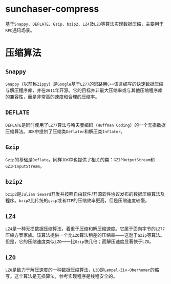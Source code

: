 # sunchaser-compress

基于`Snappy`、`DEFLATE`、`Gzip`、`bzip2`、`LZ4`及`LZO`等算法实现数据压缩，主要用于`RPC`通讯场景。

# 压缩算法

## `Snappy`

`Snappy`（以前称`Zippy`）是`Google`基于`LZ77`的思路用`C++`语言编写的快速数据压缩与解压程序库，并在`2011`年开源。它的目标并非最大压缩率或与其他压缩程序库的兼容性，而是非常高的速度和合理的压缩率。

## `DEFLATE`

`DEFLATE`是同时使用了`LZ77`算法与哈夫曼编码（`Huffman Coding`）的一个无损数据压缩算法。`JDK`中提供了压缩类`Deflater`和解压类`Inflater`。

## `Gzip`

`Gzip`的基础是`Deflate`。同样`JDK`中也提供了相关的类：`GZIPOutputStream`和`GZIPInputStream`。

## `bzip2`

`bzip2`是`Julian Seward`开发并按照自由软件/开源软件协议发布的数据压缩算法及程序。`bzip2`比传统的`gzip`或者`ZIP`的压缩效率更高，但是压缩速度较慢。

## `LZ4`

`LZ4`是一种无损数据压缩算法，着重于压缩和解压缩速度。它属于面向字节的`LZ77`压缩方案家族。该算法提供一个比`LZO`算法稍差的压缩率——这逊于`Gzip`等算法。但是，它的压缩速度类似`LZO`——比`Gzip`快几倍；而解压速度显著快于`LZO`。

## `LZO`

`LZO`是致力于解压速度的一种数据压缩算法，`LZO`是`Lempel-Ziv-Oberhumer`的缩写。这个算法是无损算法，参考实现程序是线程安全的。

